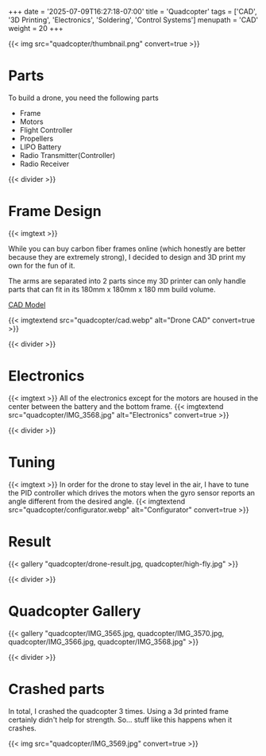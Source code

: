 +++
date = '2025-07-09T16:27:18-07:00'
title = 'Quadcopter'
tags = ['CAD', '3D Printing', 'Electronics', 'Soldering', 'Control Systems']
menupath = 'CAD'
weight = 20
+++

{{< img src="quadcopter/thumbnail.png" convert=true >}}

# Parts 

To build a drone, you need the following parts

 - Frame
 - Motors
 - Flight Controller
 - Propellers
 - LIPO Battery
 - Radio Transmitter(Controller)
 - Radio Receiver

{{< divider >}}

# Frame Design

{{< imgtext >}}

While you can buy carbon fiber frames online (which honestly are better because they are extremely strong), I decided to design and 3D print my own for the fun of it.

The arms are separated into 2 parts since my 3D printer can only handle parts that can fit in its 180mm x 180mm x 180 mm build volume.

[CAD Model](https://cad.onshape.com/documents/866ab9c6caf4ef0d556cf74f/w/afbfc1b3f894fb35a03c55d7/e/7ede20e92695a272f2da970b)

{{< imgtextend src="quadcopter/cad.webp" alt="Drone CAD" convert=true >}}

{{< divider >}}

# Electronics 
{{< imgtext >}}
All of the electronics except for the motors are housed in the center between the battery and the bottom frame.
{{< imgtextend src="quadcopter/IMG_3568.jpg" alt="Electronics" convert=true >}}

{{< divider >}}

# Tuning 
{{< imgtext >}}
In order for the drone to stay level in the air, I have to tune the PID controller which drives the motors when the gyro sensor reports an angle different from the desired angle.
{{< imgtextend src="quadcopter/configurator.webp" alt="Configurator" convert=true >}}

# Result
{{< gallery "quadcopter/drone-result.jpg, quadcopter/high-fly.jpg" >}}

{{< divider >}}

# Quadcopter Gallery
{{< gallery "quadcopter/IMG_3565.jpg, quadcopter/IMG_3570.jpg, quadcopter/IMG_3566.jpg, quadcopter/IMG_3568.jpg" >}}

{{< divider >}}

# Crashed parts 

In total, I crashed the quadcopter 3 times. Using a 3d printed frame certainly didn't help for strength. So... stuff like this happens when it crashes. 

{{< img src="quadcopter/IMG_3569.jpg" convert=true  >}}